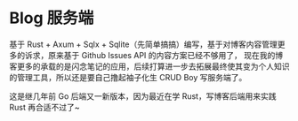 # Blog 服务端

基于 Rust + Axum + Sqlx + Sqlite（先简单搞搞）编写，基于对博客内容管理更多的诉求，原来基于 Github Issues API 的内容方案已经不够用了，
现在我的博客更多的承载的是闪念笔记的应用，后续打算进一步去拓展最终使其变为个人知识的管理工具，所以还是要自己撸起袖子化生 CRUD Boy 写服务端了。

这是继几年前 Go 后端又一新版本，因为最近在学 Rust，写博客后端用来实践 Rust 再合适不过了~
